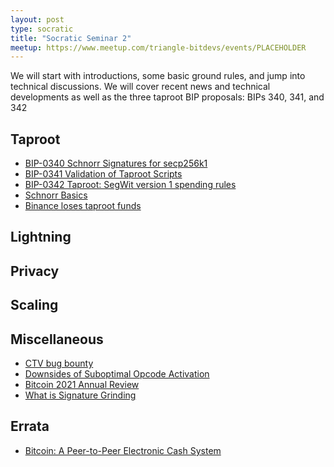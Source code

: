 ```yaml
---
layout: post
type: socratic
title: "Socratic Seminar 2"
meetup: https://www.meetup.com/triangle-bitdevs/events/PLACEHOLDER
---
```


We will start with introductions, some basic ground rules, and jump into
technical discussions. We will cover recent news and technical
developments as well as the three taproot BIP proposals: BIPs 340, 341,
and 342


## Taproot

- [BIP-0340 Schnorr Signatures for secp256k1](https://github.com/bitcoin/bips/blob/master/bip-0340.mediawiki)
- [BIP-0341 Validation of Taproot Scripts](https://github.com/bitcoin/bips/blob/master/bip-0341.mediawiki)
- [BIP-0342 Taproot: SegWit version 1 spending rules](https://github.com/bitcoin/bips/blob/master/bip-0342.mediawiki)
- [Schnorr Basics](https://bitcoin-dev.blog/blog/schnorr-basics/)
- [Binance loses taproot funds](https://bitcoin.stackexchange.com/questions/111440/is-it-possible-to-convert-a-taproot-address-into-a-native-segwit-address)


## Lightning


## Privacy



## Scaling



## Miscellaneous

- [CTV bug bounty](https://twitter.com/JeremyRubin/status/1477760236115034113)
- [Downsides of Suboptimal Opcode Activation](https://bitcoin.stackexchange.com/questions/106851/what-are-the-downsides-to-enabling-potentially-suboptimal-or-unused-opcodes-in-a/106915)
- [Bitcoin 2021 Annual Review](https://blog.lopp.net/bitcoin-2021-annual-review/)
- [What is Signature Grinding](https://bitcoin.stackexchange.com/questions/111660/what-is-signature-grinding)

## Errata

- [Bitcoin: A Peer-to-Peer Electronic Cash System](https://bitcoin.org/bitcoin.pdf)
